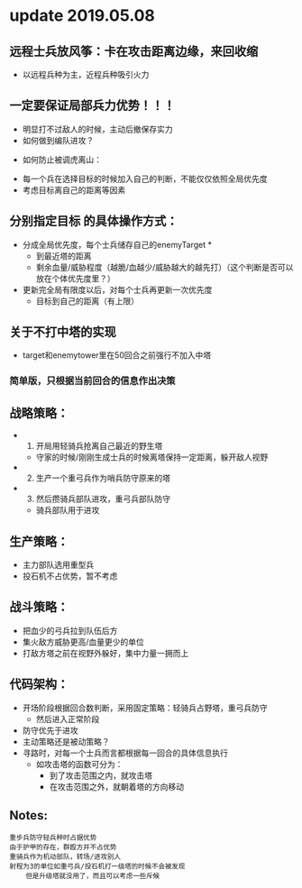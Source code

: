 # update 2019.05.08
## 远程士兵放风筝：卡在攻击距离边缘，来回收缩
- 以远程兵种为主，近程兵种吸引火力
## 一定要保证局部兵力优势！！！
- 明显打不过敌人的时候，主动后撤保存实力
- 如何做到编队进攻？
	
* 如何防止被调虎离山：  
- 每一个兵在选择目标的时候加入自己的判断，不能仅仅依照全局优先度  
- 考虑目标离自己的距离等因素  
	
## __分别指定目标__ 的具体操作方式：
- 分成全局优先度，每个士兵储存自己的enemyTarget *  
	+ 到最近塔的距离
	+ 剩余血量/威胁程度（越脆/血越少/威胁越大的越先打）（这个判断是否可以放在个体优先度里？） 
- 更新完全局有限度以后，对每个士兵再更新一次优先度  
	+ 目标到自己的距离（有上限）
## 关于不打中塔的实现  
- target和enemytower里在50回合之前强行不加入中塔

### 简单版，只根据当前回合的信息作出决策  

## 战略策略：  
* 1. 开局用轻骑兵抢离自己最近的野生塔  
	- 守家的时候/刚刚生成士兵的时候离塔保持一定距离，躲开敌人视野  
* 2. 生产一个重弓兵作为哨兵防守原来的塔  
* 3. 然后攒骑兵部队进攻，重弓兵部队防守  
	- 骑兵部队用于进攻  

	
## 生产策略：  
* 主力部队选用重型兵  
* 投石机不占优势，暂不考虑  


## 战斗策略：  
* 把血少的弓兵拉到队伍后方  
* 集火敌方威胁更高/血量更少的单位  
* 打敌方塔之前在视野外躲好，集中力量一拥而上  

## 代码架构：  
* 开场阶段根据回合数判断，采用固定策略：轻骑兵占野塔，重弓兵防守  
	* 然后进入正常阶段  
* 防守优先于进攻  
* 主动策略还是被动策略？  
* 寻路时，对每一个士兵而言都根据每一回合的具体信息执行  
	- 如攻击塔的函数可分为：  
		+ 到了攻击范围之内，就攻击塔  
		+ 在攻击范围之外，就朝着塔的方向移动  

## Notes:  
	重步兵防守轻兵种时占据优势  
	由于护甲的存在，群殴方并不占优势  
	重骑兵作为机动部队，转场/进攻别人  
	射程为3的单位如重弓兵/投石机打一级塔的时候不会被发现  
		但是升级塔就没用了，而且可以考虑一些斥候  
 
